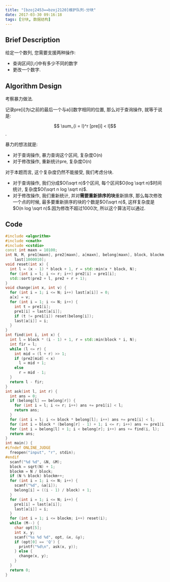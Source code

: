 ```yaml
---
title: "[bzoj2453==bzoj2120]维护队列-分块"
date: 2017-03-30 09:16:18
tags: [分块, 数据结构]
---
```


## Brief Description

给定一个数列, 您需要支援两种操作:

* 查询区间[l,r]中有多少不同的数字
* 更改一个数字.

<!--more-->

## Algorithm Design

考察暴力做法.

记录pre[i]为i之前的最后一个与a[i]数字相同的位置, 那么对于查询操作, 就等于说是:

$$ \sum_{i = l}^r [pre[i] < l]$$.

暴力的想法就是:

* 对于查询操作, 暴力查询这个区间, 复杂度O(n)
* 对于修改操作, 重新统计pre, 复杂度O(n)

对于本题而言, 这个复杂度仍然不能接受, 我们考虑分块.

* 对于查询操作, 我们分成$O(\sqrt n)$个区间, 每个区间$O(log \sqrt n)$时间统计, 复杂度$O(\sqrt n log \sqrt n)$.
* 对于修改操作, 我们重新统计, 并对**需要重新排序的块**重新排序, 那么每次修改一个点的时候, 最多要重新排序的块的个数是$O(\sqrt n)$, 这样复杂度是$O(n log \sqrt n)$.因为修改不超过1000次, 所以这个算法可以通过.

## Code

```c++
#include <algorithm>
#include <cmath>
#include <cstdio>
const int maxn = 10100;
int N, M, pre1[maxn], pre2[maxn], a[maxn], belong[maxn], block, blockm,
    last[1000010];
void reset(int x) {
  int l = (x - 1) * block + 1, r = std::min(x * block, N);
  for (int i = l; i <= r; i++) pre2[i] = pre1[i];
  std::sort(pre2 + l, pre2 + r + 1);
}
void change(int x, int v) {
  for (int i = 1; i <= N; i++) last[a[i]] = 0;
  a[x] = v;
  for (int i = 1; i <= N; i++) {
    int t = pre1[i];
    pre1[i] = last[a[i]];
    if (t != pre1[i]) reset(belong[i]);
    last[a[i]] = i;
  }
}
int find(int i, int x) {
  int l = block * (i - 1) + 1, r = std::min(block * i, N);
  int fir = l;
  while (l <= r) {
    int mid = (l + r) >> 1;
    if (pre2[mid] < x)
      l = mid + 1;
    else
      r = mid - 1;
  }
  return l - fir;
}
int ask(int l, int r) {
  int ans = 0;
  if (belong[l] == belong[r]) {
    for (int i = l; i <= r; i++) ans += pre1[i] < l;
    return ans;
  }
  for (int i = l; i <= block * belong[l]; i++) ans += pre1[i] < l;
  for (int i = block * (belong[r] - 1) + 1; i <= r; i++) ans += pre1[i] < l;
  for (int i = belong[l] + 1; i < belong[r]; i++) ans += find(i, l);
  return ans;
}
int main() {
#ifndef ONLINE_JUDGE
  freopen("input", "r", stdin);
#endif
  scanf("%d %d", &N, &M);
  block = sqrt(N) + 1;
  blockm = N / block;
  if (N % block) blockm++;
  for (int i = 1; i <= N; i++) {
    scanf("%d", &a[i]);
    belong[i] = ((i - 1) / block) + 1;
  }
  for (int i = 1; i <= N; i++) {
    pre1[i] = last[a[i]];
    last[a[i]] = i;
  }
  for (int i = 1; i <= blockm; i++) reset(i);
  while (M--) {
    char opt[5];
    int x, y;
    scanf("%s %d %d", opt, &x, &y);
    if (opt[0] == 'Q') {
      printf("%d\n", ask(x, y));
    } else {
      change(x, y);
    }
  }
  return 0;
}

```

